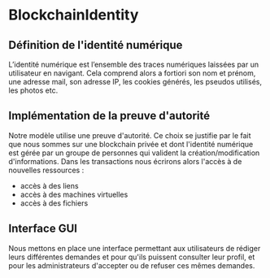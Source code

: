 # BlockchainIdentity

## Définition de l'identité numérique

L’identité numérique est l’ensemble des traces numériques laissées par un utilisateur en navigant.  Cela comprend alors a fortiori son nom et prénom, une adresse mail, son adresse IP, les cookies générés, les pseudos utilisés, les photos etc.

## Implémentation de la preuve d'autorité

Notre modèle utilise une preuve d'autorité. Ce choix se justifie par le fait que nous sommes sur une blockchain privée et dont l'identité numérique est gérée par un groupe de personnes qui valident la création/modification d'informations.
Dans les transactions nous écrirons alors l'accès à de nouvelles ressources : 
- accès à des liens
- accès à des machines virtuelles
- accès à des fichiers

## Interface GUI

Nous mettons en place une interface permettant aux utilisateurs de rédiger leurs différentes demandes et pour qu'ils puissent consulter leur profil, et pour les administrateurs d'accepter ou de refuser ces mêmes demandes.
